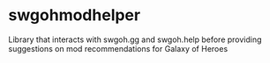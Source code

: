 # swgohmodhelper
Library that interacts with swgoh.gg and swgoh.help before providing suggestions on mod recommendations for Galaxy of Heroes
